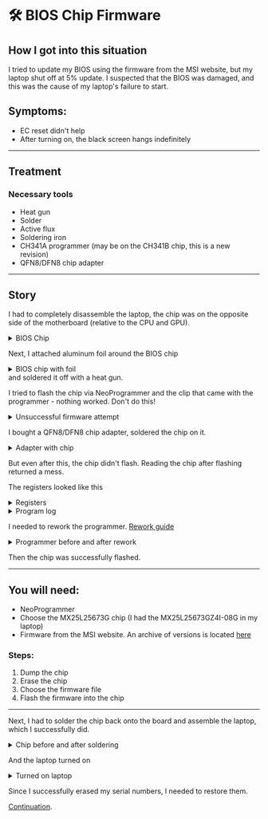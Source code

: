 # 🛠️ BIOS Chip Firmware

## How I got into this situation
I tried to update my BIOS using the firmware from the MSI website, but my laptop shut off at 5% update. I suspected that the BIOS was damaged, and this was the cause of my laptop's failure to start.

## Symptoms:
- EC reset didn't help
- After turning on, the black screen hangs indefinitely

---

## Treatment

### Necessary tools
- Heat gun
- Solder
- Active flux
- Soldering iron
- CH341A programmer (may be on the CH341B chip, this is a new revision)
- QFN8/DFN8 chip adapter

---

## Story

I had to completely disassemble the laptop, the chip was on the opposite side of the motherboard (relative to the CPU and GPU).
<details>
<summary>BIOS Chip</summary>

![View photo](../../images/board-close.jpg)
</details>

Next, I attached aluminum foil around the BIOS chip
<details>
<summary>BIOS chip with foil</summary>

![View photo 1](../../images/board-full.jpg)
![View photo 2](../../images/chip-close.jpg)
</details>
and soldered it off with a heat gun.

I tried to flash the chip via NeoProgrammer and the clip that came with the programmer - nothing worked. Don't do this!
<details>
<summary>Unsuccessful firmware attempt</summary>

![View photo](../../images/clip.jpg)
</details>

I bought a QFN8/DFN8 chip adapter, soldered the chip on it.
<details>
<summary>Adapter with chip</summary>

![View photo 1](../../images/stock-adapter.jpg)
![View photo 2](../../images/adapter.jpg)
</details>

But even after this, the chip didn't flash. Reading the chip after flashing returned a mess.

The registers looked like this
<details>
<summary>Registers</summary>

![View photo](../../images/regs.png)
</details>

<details>
<summary>Program log</summary>

```log

Programmer, for MCU, AVR, SPI FLASH/EEPROM, I2C, Microwire,2.2.0.10 (15.10.2021)
chiplist.dat Version: 29.09.2021
---------------------------------------------------------------------------
Currently selected: MX25L25673G [3.3V] 256 Mbits, 32 Mbytes
---------------------------------------------------------------------------
Using programmer: CH341 Black
0:43:25
Erasing flash...
The process can take more than a minute on large flash drives!
Success
Execution time: 00:00:03.417
Using programmer: CH341 Black
0:43:37
Reading flash... Main Memory
Success
Execution time: 00:04:45.732
CRC32 = 0xEA0DDEFA
Done
Using programmer: CH341 Black
0:51:13
Reading flash... Main Memory
Success
Execution time: 00:04:47.578
CRC32 = 0xFE5CF682
Done
Protection Register was: 01000000(0x40),
Protection Register became: 01000000(0x40),

```
</details>


I needed to rework the programmer. [Rework guide](../../docs/guide_ch341_ru.pdf)
<details>
<summary>Programmer before and after rework</summary>

![View photo before rework](../../images/prog-close.jpg)
![View photo after rework](../../images/fixed-prog-close.jpg)
</details>

Then the chip was successfully flashed.

---

## You will need:
- NeoProgrammer
- Choose the MX25L25673G chip (I had the MX25L25673GZ4I-08G in my laptop)
- Firmware from the MSI website. An archive of versions is located [here](https://ipfs.io/ipfs/QmNmSNZ19KJ6Kiw6LngjdevPmpX29YsSUTEkHjY4AXzqv1?filename=msi-flash-all-needed.zip)

### Steps:
1. Dump the chip
2. Erase the chip
3. Choose the firmware file
4. Flash the firmware into the chip

---

Next, I had to solder the chip back onto the board and assemble the laptop, which I successfully did.
<details>
<summary>Chip before and after soldering</summary>

![View photo before soldering](../../images/unsoldered-chip.jpg)
![View photo after soldering](../../images/soldered-chip.jpg)
</details>

And the laptop turned on
<details>
<summary>Turned on laptop</summary>

![View photo](../../images/laptop.jpg)
</details>

Since I successfully erased my serial numbers, I needed to restore them.

[Continuation](sn_restore_en.md).
